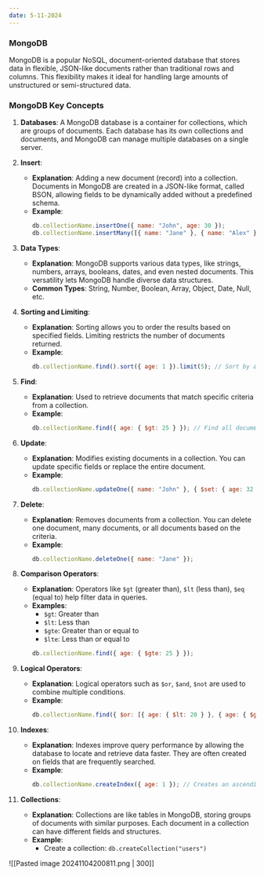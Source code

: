 ```yaml
---
date: 5-11-2024
---
```


### MongoDB 

MongoDB is a popular NoSQL, document-oriented database that stores data in flexible, JSON-like documents rather than traditional rows and columns. This flexibility makes it ideal for handling large amounts of unstructured or semi-structured data.

### MongoDB Key Concepts

1. **Databases**: A MongoDB database is a container for collections, which are groups of documents. Each database has its own collections and documents, and MongoDB can manage multiple databases on a single server.

2. **Insert**:
   - **Explanation**: Adding a new document (record) into a collection. Documents in MongoDB are created in a JSON-like format, called BSON, allowing fields to be dynamically added without a predefined schema.
   - **Example**:
     ```javascript
     db.collectionName.insertOne({ name: "John", age: 30 });
     db.collectionName.insertMany([{ name: "Jane" }, { name: "Alex" }]);
     ```

3. **Data Types**:
   - **Explanation**: MongoDB supports various data types, like strings, numbers, arrays, booleans, dates, and even nested documents. This versatility lets MongoDB handle diverse data structures.
   - **Common Types**: String, Number, Boolean, Array, Object, Date, Null, etc.

4. **Sorting and Limiting**:
   - **Explanation**: Sorting allows you to order the results based on specified fields. Limiting restricts the number of documents returned.
   - **Example**:
     ```javascript
     db.collectionName.find().sort({ age: 1 }).limit(5); // Sort by age ascending and limit to 5 results
     ```

5. **Find**:
   - **Explanation**: Used to retrieve documents that match specific criteria from a collection.
   - **Example**:
     ```javascript
     db.collectionName.find({ age: { $gt: 25 } }); // Find all documents with age > 25
     ```

6. **Update**:
   - **Explanation**: Modifies existing documents in a collection. You can update specific fields or replace the entire document.
   - **Example**:
     ```javascript
     db.collectionName.updateOne({ name: "John" }, { $set: { age: 32 } });
     ```

7. **Delete**:
   - **Explanation**: Removes documents from a collection. You can delete one document, many documents, or all documents based on the criteria.
   - **Example**:
     ```javascript
     db.collectionName.deleteOne({ name: "Jane" });
     ```

8. **Comparison Operators**:
   - **Explanation**: Operators like `$gt` (greater than), `$lt` (less than), `$eq` (equal to) help filter data in queries.
   - **Examples**:
     - `$gt`: Greater than
     - `$lt`: Less than
     - `$gte`: Greater than or equal to
     - `$lte`: Less than or equal to
     ```javascript
     db.collectionName.find({ age: { $gte: 25 } });
     ```

9. **Logical Operators**:
   - **Explanation**: Logical operators such as `$or`, `$and`, `$not` are used to combine multiple conditions.
   - **Example**:
     ```javascript
     db.collectionName.find({ $or: [{ age: { $lt: 20 } }, { age: { $gt: 50 } }] });
     ```

10. **Indexes**:
    - **Explanation**: Indexes improve query performance by allowing the database to locate and retrieve data faster. They are often created on fields that are frequently searched.
    - **Example**:
      ```javascript
      db.collectionName.createIndex({ age: 1 }); // Creates an ascending index on the age field
      ```

11. **Collections**:
    - **Explanation**: Collections are like tables in MongoDB, storing groups of documents with similar purposes. Each document in a collection can have different fields and structures.
    - **Example**:
      - Create a collection: `db.createCollection("users")`

![[Pasted image 20241104200811.png | 300]]
